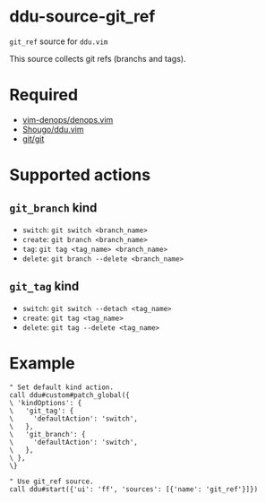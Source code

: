 # ddu-source-git_ref
`git_ref` source for `ddu.vim`

This source collects git refs (branchs and tags).

# Required
* [vim-denops/denops.vim](https://github.com/vim-denops/denops.vim)
* [Shougo/ddu.vim](https://github.com/Shougo/ddu.vim)
* [git/git](https://github.com/git/git)

# Supported actions
## `git_branch` kind
* `switch`: `git switch <branch_name>`
* `create`: `git branch <branch_name>`
* `tag`: `git tag <tag_name> <branch_name>`
* `delete`: `git branch --delete <branch_name>`

## `git_tag` kind
* `switch`: `git switch --detach <tag_name>`
* `create`: `git tag <tag_name>`
* `delete`: `git tag --delete <tag_name>`

# Example
```vim
" Set default kind action.
call ddu#custom#patch_global({
\ 'kindOptions': {
\   'git_tag': {
\     'defaultAction': 'switch',
\   },
\   'git_branch': {
\     'defaultAction': 'switch',
\   },
\ },
\}

" Use git_ref source.
call ddu#start({'ui': 'ff', 'sources': [{'name': 'git_ref'}]})
```
